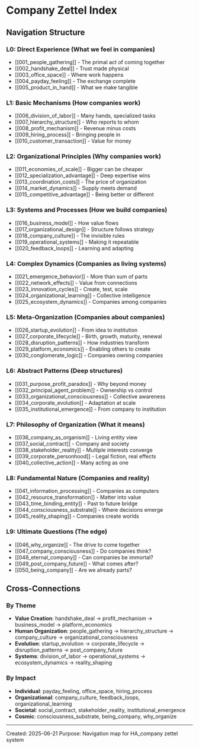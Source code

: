 # Company Zettel Index

## Navigation Structure

### L0: Direct Experience (What we feel in companies)
- [[001_people_gathering]] - The primal act of coming together
- [[002_handshake_deal]] - Trust made physical
- [[003_office_space]] - Where work happens
- [[004_payday_feeling]] - The exchange complete
- [[005_product_in_hand]] - What we make tangible

### L1: Basic Mechanisms (How companies work)
- [[006_division_of_labor]] - Many hands, specialized tasks
- [[007_hierarchy_structure]] - Who reports to whom
- [[008_profit_mechanism]] - Revenue minus costs
- [[009_hiring_process]] - Bringing people in
- [[010_customer_transaction]] - Value for money

### L2: Organizational Principles (Why companies work)
- [[011_economies_of_scale]] - Bigger can be cheaper
- [[012_specialization_advantage]] - Deep expertise wins
- [[013_coordination_costs]] - The price of organization
- [[014_market_dynamics]] - Supply meets demand
- [[015_competitive_advantage]] - Being better or different

### L3: Systems and Processes (How we build companies)
- [[016_business_model]] - How value flows
- [[017_organizational_design]] - Structure follows strategy
- [[018_company_culture]] - The invisible rules
- [[019_operational_systems]] - Making it repeatable
- [[020_feedback_loops]] - Learning and adapting

### L4: Complex Dynamics (Companies as living systems)
- [[021_emergence_behavior]] - More than sum of parts
- [[022_network_effects]] - Value from connections
- [[023_innovation_cycles]] - Create, test, scale
- [[024_organizational_learning]] - Collective intelligence
- [[025_ecosystem_dynamics]] - Companies among companies

### L5: Meta-Organization (Companies about companies)
- [[026_startup_evolution]] - From idea to institution
- [[027_corporate_lifecycle]] - Birth, growth, maturity, renewal
- [[028_disruption_patterns]] - How industries transform
- [[029_platform_economics]] - Enabling others to create
- [[030_conglomerate_logic]] - Companies owning companies

### L6: Abstract Patterns (Deep structures)
- [[031_purpose_profit_paradox]] - Why beyond money
- [[032_principal_agent_problem]] - Ownership vs control
- [[033_organizational_consciousness]] - Collective awareness
- [[034_corporate_evolution]] - Adaptation at scale
- [[035_institutional_emergence]] - From company to institution

### L7: Philosophy of Organization (What it means)
- [[036_company_as_organism]] - Living entity view
- [[037_social_contract]] - Company and society
- [[038_stakeholder_reality]] - Multiple interests converge
- [[039_corporate_personhood]] - Legal fiction, real effects
- [[040_collective_action]] - Many acting as one

### L8: Fundamental Nature (Companies and reality)
- [[041_information_processing]] - Companies as computers
- [[042_resource_transformation]] - Matter into value
- [[043_time_binding_entity]] - Past to future bridge
- [[044_consciousness_substrate]] - Where decisions emerge
- [[045_reality_shaping]] - Companies create worlds

### L9: Ultimate Questions (The edge)
- [[046_why_organize]] - The drive to come together
- [[047_company_consciousness]] - Do companies think?
- [[048_eternal_company]] - Can companies be immortal?
- [[049_post_company_future]] - What comes after?
- [[050_being_company]] - Are we already parts?

## Cross-Connections

### By Theme
- **Value Creation**: handshake_deal → profit_mechanism → business_model → platform_economics
- **Human Organization**: people_gathering → hierarchy_structure → company_culture → organizational_consciousness
- **Evolution**: startup_evolution → corporate_lifecycle → disruption_patterns → post_company_future
- **Systems**: division_of_labor → operational_systems → ecosystem_dynamics → reality_shaping

### By Impact
- **Individual**: payday_feeling, office_space, hiring_process
- **Organizational**: company_culture, feedback_loops, organizational_learning
- **Societal**: social_contract, stakeholder_reality, institutional_emergence
- **Cosmic**: consciousness_substrate, being_company, why_organize

---
Created: 2025-06-21
Purpose: Navigation map for HA_company zettel system